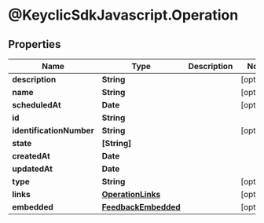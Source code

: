 # @KeyclicSdkJavascript.Operation

## Properties
Name | Type | Description | Notes
------------ | ------------- | ------------- | -------------
**description** | **String** |  | [optional] 
**name** | **String** |  | [optional] 
**scheduledAt** | **Date** |  | [optional] 
**id** | **String** |  | 
**identificationNumber** | **String** |  | [optional] 
**state** | **[String]** |  | 
**createdAt** | **Date** |  | 
**updatedAt** | **Date** |  | 
**type** | **String** |  | [optional] 
**links** | [**OperationLinks**](OperationLinks.md) |  | [optional] 
**embedded** | [**FeedbackEmbedded**](FeedbackEmbedded.md) |  | [optional] 


